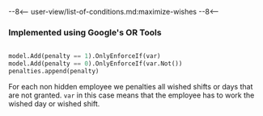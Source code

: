 --8<--
user-view/list-of-conditions.md:maximize-wishes
--8<--

### Implemented using Google's OR Tools

```python title="src/cp/objectives/maximize_wishes.py"

model.Add(penalty == 1).OnlyEnforceIf(var)
model.Add(penalty == 0).OnlyEnforceIf(var.Not())
penalties.append(penalty)
```

For each non hidden employee we penalties all wished shifts or days that are not granted. `var` in this case means that the employee has to work the wished day or wished shift.
